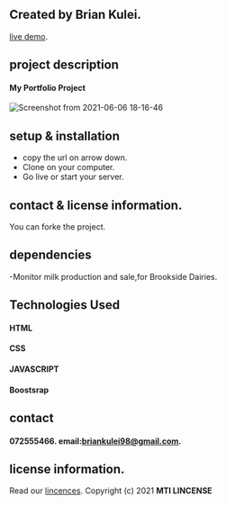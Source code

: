 ## Created by Brian Kulei.
[live demo](https://brian6382.github.io/portfolio_project/).
##  project description
#### My Portfolio Project 
![Screenshot from 2021-06-06 18-16-46](https://user-images.githubusercontent.com/82508349/120929886-84112200-c6f3-11eb-90af-9ae2b446bc07.png)
## setup & installation
- copy the url on arrow down.
- Clone on your computer.
- Go live or start your server.
## contact & license information.
You can forke the project.
## dependencies
-Monitor milk production and sale,for Brookside Dairies.
## Technologies Used
#### HTML 
#### CSS  
#### JAVASCRIPT
#### Boostsrap
## contact 
#### 072555466. email:briankulei98@gmail.com. 
## license information.
Read our [lincences](./Lincense).
Copyright (c) 2021 **MTI LINCENSE**
